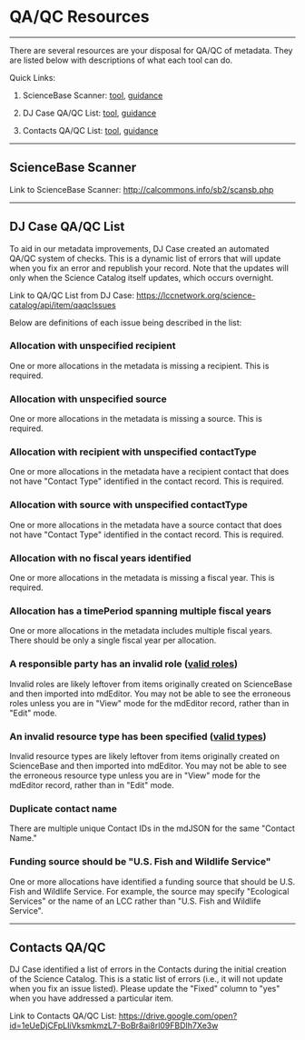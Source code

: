 # QA/QC Resources
---
There are several resources are your disposal for QA/QC of metadata. They are listed below with descriptions of what each tool can do.

Quick Links:

1. ScienceBase Scanner: [tool](http://calcommons.info/sb2/scansb.php), [guidance
](https://cookmt.gitbooks.io/mdeditor-for-lccs/content/metadata-improvements/qaqc-fixes/dj-case-qaqc-list.html#sciencebase-scanner)

2. DJ Case QA/QC List: [tool](https://lccnetwork.org/science-catalog/api/item/qaqcIssues), [guidance](https://cookmt.gitbooks.io/mdeditor-for-lccs/content/metadata-improvements/qaqc-fixes/dj-case-qaqc-list.html#dj-case-qaqc-list)

3. Contacts QA/QC List: [tool](https://drive.google.com/open?id=1eUeDjCFpLIiVksmkmzL7-BoBr8ai8rl09FBDIh7Xe3w), [guidance](https://cookmt.gitbooks.io/mdeditor-for-lccs/content/metadata-improvements/qaqc-fixes/dj-case-qaqc-list.html#contacts-qaqc)

---

## ScienceBase Scanner

Link to ScienceBase Scanner:
http://calcommons.info/sb2/scansb.php

---

## DJ Case QA/QC List


To aid in our metadata improvements, DJ Case created an automated QA/QC system of checks. This is a dynamic list of errors that will update when you fix an error and republish your record. Note that the updates will only when the Science Catalog itself updates, which occurs overnight.

Link to QA/QC List from DJ Case:
https://lccnetwork.org/science-catalog/api/item/qaqcIssues


Below are definitions of each issue being described in the list:

### Allocation with unspecified recipient
One or more allocations in the metadata is missing a recipient. This is required.


### Allocation with unspecified source
One or more allocations in the metadata is missing a source. This is required.


### Allocation with recipient with unspecified contactType
One or more allocations in the metadata have a recipient contact that does not have "Contact Type" identified in the contact record. This is required.


### Allocation with source with unspecified contactType
One or more allocations in the metadata have a source contact that does not have "Contact Type" identified in the contact record. This is required.

### Allocation with no fiscal years identified
One or more allocations in the metadata is missing a fiscal year. This is required.

### Allocation has a timePeriod spanning multiple fiscal years
One or more allocations in the metadata includes multiple fiscal years. There should be only a single fiscal year per allocation.

### A responsible party has an invalid role ([valid roles](https://mdtools.adiwg.org/#codes-page?c=iso_role))
Invalid roles are likely leftover from items originally created on ScienceBase and then imported into mdEditor. You may not be able to see the erroneous roles unless you are in "View" mode for the mdEditor record, rather than in "Edit" mode.

### An invalid resource type has been specified ([valid types](https://mdtools.adiwg.org/#codes-page?c=iso_scope))
Invalid resource types are likely leftover from items originally created on ScienceBase and then imported into mdEditor. You may not be able to see the erroneous resource type unless you are in "View" mode for the mdEditor record, rather than in "Edit" mode.

### Duplicate contact name
There are multiple unique Contact IDs in the mdJSON for the same "Contact Name."

### Funding source should be "U.S. Fish and Wildlife Service"
One or more allocations have identified a funding source that should be U.S. Fish and Wildlife Service. For example, the source may specify "Ecological Services" or the name of an LCC rather than "U.S. Fish and Wildlife Service".

---

## Contacts QA/QC 

DJ Case identified a list of errors in the Contacts during the initial creation of the Science Catalog. This is a static list of errors (i.e., it will not update when you fix an issue listed). Please update the "Fixed" column to "yes" when you have addressed a particular item.

Link to Contacts QA/QC List:
https://drive.google.com/open?id=1eUeDjCFpLIiVksmkmzL7-BoBr8ai8rl09FBDIh7Xe3w 





